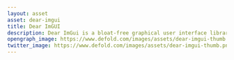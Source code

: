 ```yaml
---
layout: asset
asset: dear-imgui
title: Dear ImGUI
description: Dear ImGui is a bloat-free graphical user interface library.
opengraph_image: https://www.defold.com/images/assets/dear-imgui-thumb.png
twitter_image: https://www.defold.com/images/assets/dear-imgui-thumb.png
---
```

